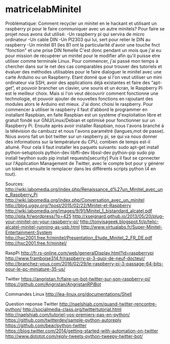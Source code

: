# matricelabMinitel
Problématique: Comment recycler un minitel en le hackant et utilisant un raspberry pi pour le faire communiquer avec un autre minitels?
Pour faire se projet nous avons dut utilisé:
-Un raspberry pi qui servira de micro ordinateur
-Un cable DIN
-Un Pl2303 qui lui, sert pour relier le DIN au raspberry
-Un minitel B1 (les B1 ont la particularité d'avoir une touche fnct "fonction" et une prise DIN femelle
C'est donc pendant un mois que j'ai eu pour mission de récupérer un minitel pour le modifier afin qu'il puisse etre utiliser comme terminale Linux. Pour commencer, j'ai passé mon temps à chercher dans sur le net des cas comparables pour trouver des tutoriels et évaluer des méthodes utilisables pour le faire dialoguer le minitel avec une carte Arduino ou un Raspberry. Etant donné que si l'on veut utiliser un mini ordinateur via SSH, avoir des applications déjà existantes et faire des “apt-get”, et pouvoir brancher un clavier, une souris et un écran, le Raspberry Pi est le meilleur choix.
Mais si l'on veut découvrir comment fonctionne une technologie, et pouvoir ajouter de nouvelles fonctions en rajoutant des modules alors le Arduino est mieux.
J'ai donc choisi le raspberry. Pour commencer à utiliser le raspberry il faut d'abbord le programmer en installant Raspbian, en faite Raspbian est un système d'exploitation libre et gratuit fondé sur GNU/Linux/Debian et optimisé pour fonctionner sur un Raspberry Pi. Ensuite après avoir installer Raspbian, nous l'avons branché à la télévision du cambuzz et nous l'avons paramétré (langues,mot de passe).
Nous avons fait un bot twitter sur un raspberry pi, se qui va nous donner des informations sur la température du CPU, combien de temps est-il allumé. Pour cela il faut installer les paquets suivants: 
sudo apt-get install python-setuptools python-dev libffi-dev libssl-dev python-pip
sudo pip install twython
sudo pip install requests[security]
Puis il faut se cpnnecter sur l'Application Management de Twitter, avec le compte bot
pour y générer un token et ensuite le remplacer dans les différents scripts python (4 en tout).

Sources:
http://wiki.labomedia.org/index.php/Renaissance_d%27un_Minitel_avec_une_Raspberry_Pi
http://wiki.labomedia.org/index.php/Conversation_avec_un_minitel
http://blog.uggy.org/?post/2015/02/22/Minitel-et-Raspberry
http://wiki.labomedia.org/images/9/91/Minitel_1_bistandard_alcatel.pdf
http://pila.fr/wordpress/?p=425
http://xseignard.github.io/2013/05/20/plug-your-minitel-on-your-raspberry-pi/
http://tonyisageek.blogspot.fr/p/telic-alcatel-minitel-running-as-usb.html
http://www.virtualabs.fr/Super-Minitel-Entertainment-System
http://hxc2001.free.fr/minitel/Presentation_Etude_Minitel_2_FR_DE.pdf
http://hxc2001.free.fr/minitel/

RaspPi
http://fr.rs-online.com/web/generalDisplay.html?id=raspberrypi
http://www.framboise314.fr/raspberry-pi-3-quoi-de-neuf-docteur/
http://branchez-vous.com/2016/02/29/le-raspberry-pi-3-passage-64-bits-pour-le-pc-miniature-35-us/

Twitter
https://angristan.fr/faire-un-bot-twitter-sur-son-raspberry-pi/
https://github.com/Angristan/AngristanRPiBot

Commandes Linux 
http://lea-linux.org/documentations/Shell

Question reponse Twitter
http://naelshiab.com/quand-twitter-rencontre-python/
http://socialmedia-class.org/twittertutorial.html
http://naelshiab.com/tutoriel-vos-premiers-pas-en-python/
https://github.com/twitterdev/sample-python-autoreply
https://github.com/bear/python-twitter
https://blog.twitter.com/2014/getting-started-with-automation-on-twitter
http://www.dototot.com/reply-tweets-python-tweepy-twitter-bot/
